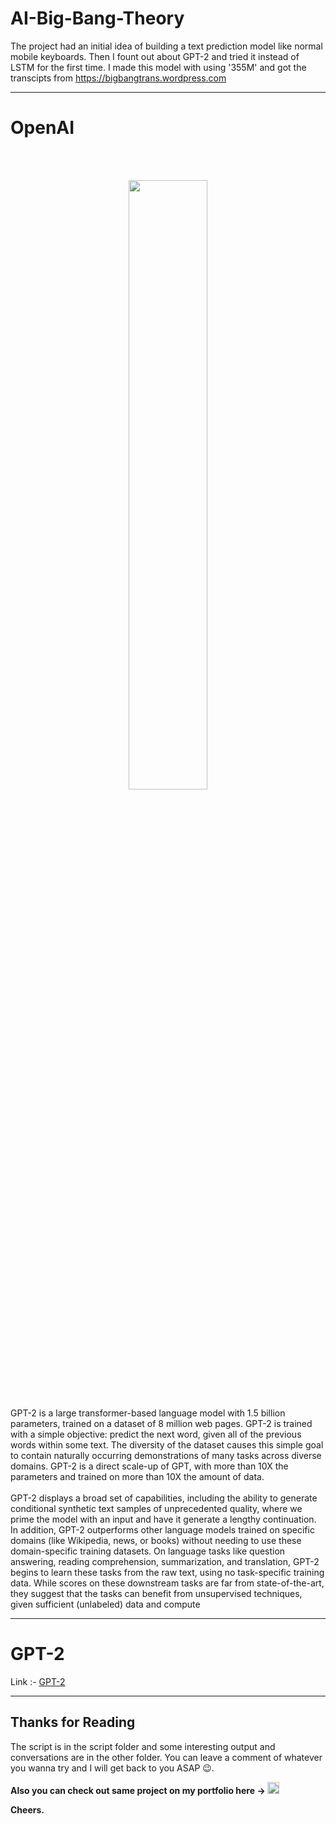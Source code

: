 # AI-Big-Bang-Theory

The project had an initial idea of building a text prediction model like normal mobile keyboards. Then I fount out about GPT-2 and tried it instead of LSTM for the first time. I made this model with using '355M' and got the transcipts from https://bigbangtrans.wordpress.com
<hr>

# OpenAI

</br></br>
<p align="center">
  <img src="https://miro.medium.com/max/700/1*UZTblFMn8oWfmqBMQhUOdA.jpeg" width="50%">
</p>

GPT-2 is a large transformer-based language model with 1.5 billion parameters, trained on a dataset of 8 million web pages. GPT-2 is trained with a simple objective: predict the next word, given all of the previous words within some text. The diversity of the dataset causes this simple goal to contain naturally occurring demonstrations of many tasks across diverse domains. GPT-2 is a direct scale-up of GPT, with more than 10X the parameters and trained on more than 10X the amount of data.
</br></br>
GPT-2 displays a broad set of capabilities, including the ability to generate conditional synthetic text samples of unprecedented quality, where we prime the model with an input and have it generate a lengthy continuation. In addition, GPT-2 outperforms other language models trained on specific domains (like Wikipedia, news, or books) without needing to use these domain-specific training datasets. On language tasks like question answering, reading comprehension, summarization, and translation, GPT-2 begins to learn these tasks from the raw text, using no task-specific training data. While scores on these downstream tasks are far from state-of-the-art, they suggest that the tasks can benefit from unsupervised techniques, given sufficient (unlabeled) data and compute
<hr>

# GPT-2


Link :- <a href="https://github.com/openai/gpt-2">GPT-2</a>
<hr>

## Thanks for Reading
The script is in the script folder and some interesting output and conversations are in the other folder. You can leave a comment of whatever you wanna try and I will get back to you ASAP 😉.

<strong>Also you can check out same project on my portfolio here -> </strong><a href="https://sites.google.com/view/prithvieportfolio/project-page/ai-big-bang-theory" alt="AI Big Bang Theory"><img src="https://image.flaticon.com/icons/svg/975/975645.svg" width=19px></a>

<strong>Cheers.</strong>
